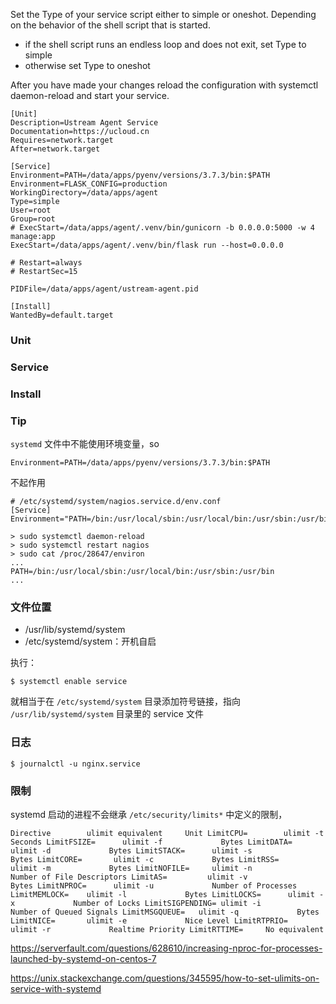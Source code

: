 Set the Type of your service script either to simple or oneshot. Depending on the behavior of the shell script that is started.

* if the shell script runs an endless loop and does not exit, set Type to simple
* otherwise set Type to oneshot

After you have made your changes reload the configuration with systemctl daemon-reload and start your service.

``` systemd
[Unit]
Description=Ustream Agent Service
Documentation=https://ucloud.cn
Requires=network.target
After=network.target

[Service]
Environment=PATH=/data/apps/pyenv/versions/3.7.3/bin:$PATH
Environment=FLASK_CONFIG=production
WorkingDirectory=/data/apps/agent
Type=simple
User=root
Group=root
# ExecStart=/data/apps/agent/.venv/bin/gunicorn -b 0.0.0.0:5000 -w 4 manage:app
ExecStart=/data/apps/agent/.venv/bin/flask run --host=0.0.0.0

# Restart=always
# RestartSec=15

PIDFile=/data/apps/agent/ustream-agent.pid

[Install]
WantedBy=default.target
```

### Unit

### Service

### Install

### Tip

`systemd` 文件中不能使用环境变量，so


``` systemd
Environment=PATH=/data/apps/pyenv/versions/3.7.3/bin:$PATH
```

不起作用

```
# /etc/systemd/system/nagios.service.d/env.conf
[Service]
Environment="PATH=/bin:/usr/local/sbin:/usr/local/bin:/usr/sbin:/usr/bin"

> sudo systemctl daemon-reload
> sudo systemctl restart nagios
> sudo cat /proc/28647/environ
...
PATH=/bin:/usr/local/sbin:/usr/local/bin:/usr/sbin:/usr/bin
...
```

### 文件位置

* /usr/lib/systemd/system
* /etc/systemd/system：开机自启

执行：

    $ systemctl enable service

就相当于在 `/etc/systemd/system` 目录添加符号链接，指向 `/usr/lib/systemd/system` 目录里的 service 文件

### 日志

    $ journalctl -u nginx.service

### 限制

systemd 启动的进程不会继承 `/etc/security/limits*` 中定义的限制，

`
Directive        ulimit equivalent     Unit
LimitCPU=        ulimit -t             Seconds
LimitFSIZE=      ulimit -f             Bytes
LimitDATA=       ulimit -d             Bytes
LimitSTACK=      ulimit -s             Bytes
LimitCORE=       ulimit -c             Bytes
LimitRSS=        ulimit -m             Bytes
LimitNOFILE=     ulimit -n             Number of File Descriptors
LimitAS=         ulimit -v             Bytes
LimitNPROC=      ulimit -u             Number of Processes
LimitMEMLOCK=    ulimit -l             Bytes
LimitLOCKS=      ulimit -x             Number of Locks
LimitSIGPENDING= ulimit -i             Number of Queued Signals
LimitMSGQUEUE=   ulimit -q             Bytes
LimitNICE=       ulimit -e             Nice Level
LimitRTPRIO=     ulimit -r             Realtime Priority
LimitRTTIME=     No equivalent
`

https://serverfault.com/questions/628610/increasing-nproc-for-processes-launched-by-systemd-on-centos-7

https://unix.stackexchange.com/questions/345595/how-to-set-ulimits-on-service-with-systemd
